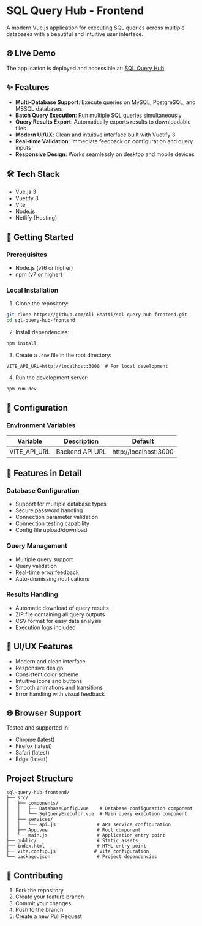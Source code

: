 # SQL Query Hub - Frontend

A modern Vue.js application for executing SQL queries across multiple databases with a beautiful and intuitive user interface.

## 🌐 Live Demo
The application is deployed and accessible at: [SQL Query Hub](https://sql-query-hub.netlify.app)

## ✨ Features

- **Multi-Database Support**: Execute queries on MySQL, PostgreSQL, and MSSQL databases
- **Batch Query Execution**: Run multiple SQL queries simultaneously
- **Query Results Export**: Automatically exports results to downloadable files
- **Modern UI/UX**: Clean and intuitive interface built with Vuetify 3
- **Real-time Validation**: Immediate feedback on configuration and query inputs
- **Responsive Design**: Works seamlessly on desktop and mobile devices

## 🛠️ Tech Stack

- Vue.js 3
- Vuetify 3
- Vite
- Node.js
- Netlify (Hosting)

## 🚀 Getting Started

### Prerequisites
- Node.js (v16 or higher)
- npm (v7 or higher)

### Local Installation

1. Clone the repository:
```bash
git clone https://github.com/Ali-Bhatti/sql-query-hub-frontend.git
cd sql-query-hub-frontend
```

2. Install dependencies:
```bash
npm install
```

3. Create a `.env` file in the root directory:
```env
VITE_API_URL=http://localhost:3000  # For local development
```

4. Run the development server:
```bash
npm run dev
```


## 🔧 Configuration

### Environment Variables

| Variable | Description | Default |
|----------|-------------|---------|
| VITE_API_URL | Backend API URL | http://localhost:3000 |

## 📱 Features in Detail

### Database Configuration
- Support for multiple database types
- Secure password handling
- Connection parameter validation
- Connection testing capability
- Config file upload/download

### Query Management
- Multiple query support
- Query validation
- Real-time error feedback
- Auto-dismissing notifications

### Results Handling
- Automatic download of query results
- ZIP file containing all query outputs
- CSV format for easy data analysis
- Execution logs included

## 🎨 UI/UX Features

- Modern and clean interface
- Responsive design
- Consistent color scheme
- Intuitive icons and buttons
- Smooth animations and transitions
- Error handling with visual feedback

## 🌐 Browser Support

Tested and supported in:
- Chrome (latest)
- Firefox (latest)
- Safari (latest)
- Edge (latest)

## Project Structure

```
sql-query-hub-frontend/
├── src/
│   ├── components/
│   │   ├── DatabaseConfig.vue    # Database configuration component
│   │   └── SqlQueryExecutor.vue  # Main query execution component
│   ├── services/
│   │   └── api.js               # API service configuration
│   ├── App.vue                  # Root component
│   └── main.js                  # Application entry point
├── public/                      # Static assets
├── index.html                   # HTML entry point
├── vite.config.js              # Vite configuration
└── package.json                 # Project dependencies
```

## 🤝 Contributing

1. Fork the repository
2. Create your feature branch
3. Commit your changes
4. Push to the branch
5. Create a new Pull Request
